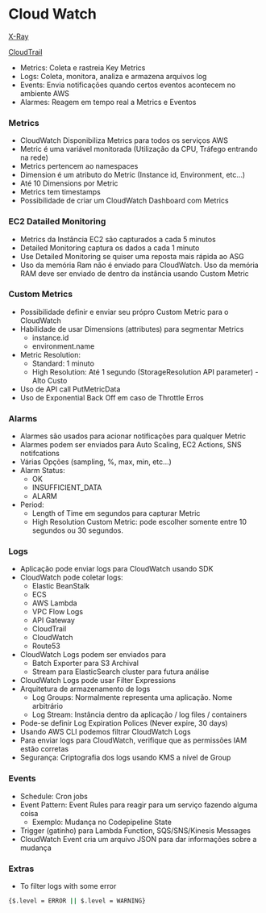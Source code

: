 # Cloud Watch

[X-Ray](./X-Ray/x-ray.md)

[CloudTrail](./CloudTrail/cloud_trail.md)

- Metrics: Coleta e rastreia Key Metrics
- Logs: Coleta, monitora, analiza e armazena arquivos log
- Events: Envia notificações quando certos eventos acontecem no ambiente AWS
- Alarmes: Reagem em tempo real a Metrics e Eventos

### Metrics

- CloudWatch Disponibiliza Metrics para todos os serviços AWS
- Metric é uma variável monitorada (Utilização da CPU, Tráfego entrando na rede)
- Metrics pertencem ao namespaces
- Dimension é um atributo do Metric (Instance id, Environment, etc…)
- Até 10 Dimensions por Metric
- Metrics tem timestamps
- Possibilidade de criar um CloudWatch Dashboard com Metrics

### EC2 Datailed Monitoring

- Metrics da Instância EC2 são capturados a cada 5 minutos
- Detailed Monitoring captura os dados a cada 1 minuto
- Use Detailed Monitoring se quiser uma reposta mais rápida ao ASG
- Uso da memória Ram não é enviado para CloudWatch. Uso da memória RAM deve ser enviado de dentro da instância usando Custom Metric

### Custom Metrics

- Possibilidade definir e enviar seu própro Custom Metric para o CloudWatch
- Habilidade de usar Dimensions (attributes) para segmentar Metrics
    - instance.id
    - environment.name
- Metric Resolution:
    - Standard: 1 minuto
    - High Resolution: Até 1 segundo (StorageResolution API parameter) - Alto Custo
- Uso de API call PutMetricData
- Uso de Exponential Back Off em caso de Throttle Erros

### Alarms

- Alarmes são usados para acionar notificações para qualquer Metric
- Alarmes podem ser enviados para Auto Scaling, EC2 Actions, SNS notifcations
- Várias Opções (sampling, %, max, min, etc…)
- Alarm Status:
    - OK
    - INSUFFICIENT_DATA
    - ALARM
- Period:
    - Length of Time em segundos para capturar Metric
    - High Resolution Custom Metric: pode escolher somente entre 10 segundos ou 30 segundos.

### Logs

- Aplicação pode enviar logs para CloudWatch usando SDK
- CloudWatch pode coletar logs:
    - Elastic BeanStalk
    - ECS
    - AWS Lambda
    - VPC Flow Logs
    - API Gateway
    - CloudTrail
    - CloudWatch
    - Route53
- CloudWatch Logs podem ser enviados para
    - Batch Exporter para S3 Archival
    - Stream para ElasticSearch cluster para futura análise
- CloudWatch Logs pode usar Filter Expressions
- Arquitetura de armazenamento de logs
    - Log Groups: Normalmente representa uma aplicação. Nome arbitrário
    - Log Stream: Instância dentro da aplicação / log files / containers
- Pode-se definir Log Expiration Polices (Never expire, 30 days)
- Usando AWS CLI podemos filtrar CloudWatch Logs
- Para enviar logs para CloudWatch, verifique que as permissões IAM estão corretas
- Segurança: Criptografia dos logs usando KMS a nível de Group

### Events

- Schedule: Cron jobs
- Event Pattern: Event Rules para reagir para um serviço fazendo alguma coisa
    - Exemplo: Mudança no Codepipeline State
- Trigger (gatinho) para Lambda Function, SQS/SNS/Kinesis Messages
- CloudWatch Event cria um arquivo JSON para dar informações sobre a mudança

### Extras

- To filter logs with some error

```bash
{$.level = ERROR || $.level = WARNING}
```
